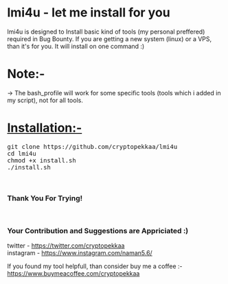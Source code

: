 <h1> lmi4u - let me install for you </h1>

lmi4u is designed to Install basic kind of tools (my personal preffered) required in Bug Bounty. 
If you are getting a new system (linux) or a VPS, than it's for you. It will install on one command :)

<h1>Note:- </h1>

-> The bash_profile will work for some specific tools (tools which i added in my script), not for all tools. <br>


<h1><u><b>Installation:- </b></u></h1>

<pre>
git clone https://github.com/cryptopekkaa/lmi4u
cd lmi4u
chmod +x install.sh
./install.sh
</pre>
<br>



<h3>Thank You For Trying! </h3> <br>

<h3>Your Contribution and Suggestions are Appriciated :)</h3>

twitter   - https://twitter.com/cryptopekkaa 
<br>
instagram - https://www.instagram.com/naman5.6/


If you found my tool helpfull, than consider buy me a coffee :-
https://www.buymeacoffee.com/cryptopekkaa 
